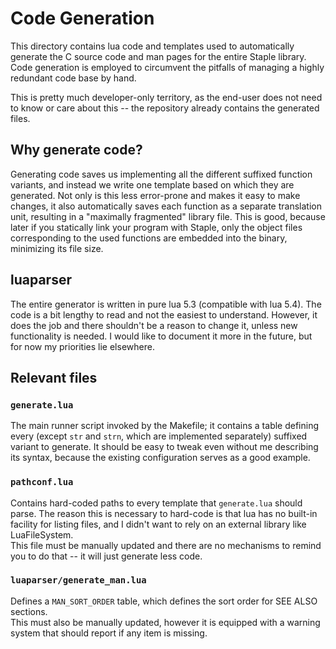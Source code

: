 # Code Generation

This directory contains lua code and templates used to automatically generate
the C source code and man pages for the entire Staple library. Code generation
is employed to circumvent the pitfalls of managing a highly redundant code base
by hand.

This is pretty much developer-only territory, as the end-user does not need to
know or care about this -- the repository already contains the generated files.

## Why generate code?

Generating code saves us implementing all the different suffixed function
variants, and instead we write one template based on which they are generated.
Not only is this less error-prone and makes it easy to make changes, it also
automatically saves each function as a separate translation unit, resulting in a
"maximally fragmented" library file. This is good, because later if you
statically link your program with Staple, only the object files corresponding to
the used functions are embedded into the binary, minimizing its file size.

## luaparser

The entire generator is written in pure lua 5.3 (compatible with lua 5.4). The
code is a bit lengthy to read and not the easiest to understand. However, it
does the job and there shouldn't be a reason to change it, unless new
functionality is needed. I would like to document it more in the future, but for
now my priorities lie elsewhere.

## Relevant files

### `generate.lua`

The main runner script invoked by the Makefile; it contains a table defining
every (except `str` and `strn`, which are implemented separately) suffixed
variant to generate. It should be easy to tweak even without me describing its
syntax, because the existing configuration serves as a good example.

### `pathconf.lua`

Contains hard-coded paths to every template that `generate.lua` should parse.
The reason this is necessary to hard-code is that lua has no built-in facility
for listing files, and I didn't want to rely on an external library like
LuaFileSystem. \
This file must be manually updated and there are no mechanisms to remind you to
do that -- it will just generate less code.

### `luaparser/generate_man.lua`

Defines a `MAN_SORT_ORDER` table, which defines the sort order for SEE ALSO
sections. \
This must also be manually updated, however it is equipped with a
warning system that should report if any item is missing.
